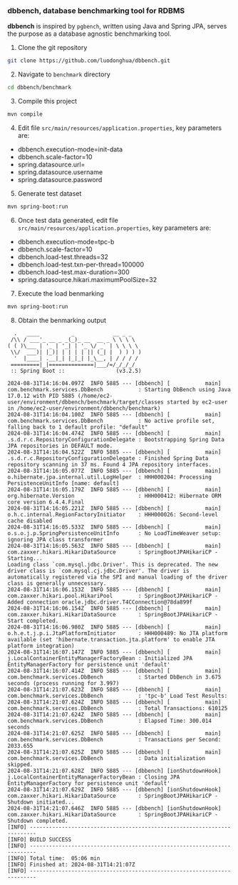 ### **dbbench**, database benchmarking tool for RDBMS

**dbbench** is inspired by `pgbench`, written using Java and Spring JPA, serves the purpose as a database agnostic benchmarking tool.

1. Clone the git repository

```bash
git clone https://github.com/luodonghua/dbbench.git
```

2. Navigate to `benchmark` directory

```bash
cd dbbench/benchmark
```

3. Compile this project

```bash
mvn compile
```

4. Edit file `src/main/resources/application.properties`, key parameters are:
  - dbbench.execution-mode=init-data
  - dbbench.scale-factor=10
  - spring.datasource.url=
  - spring.datasource.username
  - spring.datasource.password

5. Generate test dataset

```bash
mvn spring-boot:run
```

6. Once test data generated, edit file `src/main/resources/application.properties`, key parameters are:

- dbbench.execution-mode=tpc-b
- dbbench.scale-factor=10
- dbbench.load-test.threads=32
- dbbench.load-test.txn-per-thread=100000
- dbbench.load-test.max-duration=300
- spring.datasource.hikari.maximumPoolSize=32

7. Execute the load benmarking

```bash
mvn spring-boot:run
```

8. Obtain the benmarking output

```
  .   ____          _            __ _ _
 /\\ / ___'_ __ _ _(_)_ __  __ _ \ \ \ \
( ( )\___ | '_ | '_| | '_ \/ _` | \ \ \ \
 \\/  ___)| |_)| | | | | || (_| |  ) ) ) )
  '  |____| .__|_| |_|_| |_\__, | / / / /
 =========|_|==============|___/=/_/_/_/
 :: Spring Boot ::                (v3.2.5)

2024-08-31T14:16:04.097Z  INFO 5885 --- [dbbench] [           main] com.benchmark.services.DbBench           : Starting DbBench using Java 17.0.12 with PID 5885 (/home/ec2-user/environment/dbbench/benchmark/target/classes started by ec2-user in /home/ec2-user/environment/dbbench/benchmark)
2024-08-31T14:16:04.100Z  INFO 5885 --- [dbbench] [           main] com.benchmark.services.DbBench           : No active profile set, falling back to 1 default profile: "default"
2024-08-31T14:16:04.474Z  INFO 5885 --- [dbbench] [           main] .s.d.r.c.RepositoryConfigurationDelegate : Bootstrapping Spring Data JPA repositories in DEFAULT mode.
2024-08-31T14:16:04.522Z  INFO 5885 --- [dbbench] [           main] .s.d.r.c.RepositoryConfigurationDelegate : Finished Spring Data repository scanning in 37 ms. Found 4 JPA repository interfaces.
2024-08-31T14:16:05.077Z  INFO 5885 --- [dbbench] [           main] o.hibernate.jpa.internal.util.LogHelper  : HHH000204: Processing PersistenceUnitInfo [name: default]
2024-08-31T14:16:05.179Z  INFO 5885 --- [dbbench] [           main] org.hibernate.Version                    : HHH000412: Hibernate ORM core version 6.4.4.Final
2024-08-31T14:16:05.221Z  INFO 5885 --- [dbbench] [           main] o.h.c.internal.RegionFactoryInitiator    : HHH000026: Second-level cache disabled
2024-08-31T14:16:05.533Z  INFO 5885 --- [dbbench] [           main] o.s.o.j.p.SpringPersistenceUnitInfo      : No LoadTimeWeaver setup: ignoring JPA class transformer
2024-08-31T14:16:05.563Z  INFO 5885 --- [dbbench] [           main] com.zaxxer.hikari.HikariDataSource       : SpringBootJPAHikariCP - Starting...
Loading class `com.mysql.jdbc.Driver'. This is deprecated. The new driver class is `com.mysql.cj.jdbc.Driver'. The driver is automatically registered via the SPI and manual loading of the driver class is generally unnecessary.
2024-08-31T14:16:06.153Z  INFO 5885 --- [dbbench] [           main] com.zaxxer.hikari.pool.HikariPool        : SpringBootJPAHikariCP - Added connection oracle.jdbc.driver.T4CConnection@78da899f
2024-08-31T14:16:06.154Z  INFO 5885 --- [dbbench] [           main] com.zaxxer.hikari.HikariDataSource       : SpringBootJPAHikariCP - Start completed.
2024-08-31T14:16:06.980Z  INFO 5885 --- [dbbench] [           main] o.h.e.t.j.p.i.JtaPlatformInitiator       : HHH000489: No JTA platform available (set 'hibernate.transaction.jta.platform' to enable JTA platform integration)
2024-08-31T14:16:07.147Z  INFO 5885 --- [dbbench] [           main] j.LocalContainerEntityManagerFactoryBean : Initialized JPA EntityManagerFactory for persistence unit 'default'
2024-08-31T14:16:07.414Z  INFO 5885 --- [dbbench] [           main] com.benchmark.services.DbBench           : Started DbBench in 3.675 seconds (process running for 3.997)
2024-08-31T14:21:07.623Z  INFO 5885 --- [dbbench] [           main] com.benchmark.services.DbBench           : 'tpc-b' Load Test Results:
2024-08-31T14:21:07.624Z  INFO 5885 --- [dbbench] [           main] com.benchmark.services.DbBench           : Total Transactions: 610125
2024-08-31T14:21:07.624Z  INFO 5885 --- [dbbench] [           main] com.benchmark.services.DbBench           : Elapsed Time: 300.014 seconds
2024-08-31T14:21:07.625Z  INFO 5885 --- [dbbench] [           main] com.benchmark.services.DbBench           : Transactions per Second: 2033.655
2024-08-31T14:21:07.625Z  INFO 5885 --- [dbbench] [           main] com.benchmark.services.DbBench           : Data initialization skipped.
2024-08-31T14:21:07.628Z  INFO 5885 --- [dbbench] [ionShutdownHook] j.LocalContainerEntityManagerFactoryBean : Closing JPA EntityManagerFactory for persistence unit 'default'
2024-08-31T14:21:07.629Z  INFO 5885 --- [dbbench] [ionShutdownHook] com.zaxxer.hikari.HikariDataSource       : SpringBootJPAHikariCP - Shutdown initiated...
2024-08-31T14:21:07.646Z  INFO 5885 --- [dbbench] [ionShutdownHook] com.zaxxer.hikari.HikariDataSource       : SpringBootJPAHikariCP - Shutdown completed.
[INFO] ------------------------------------------------------------------------
[INFO] BUILD SUCCESS
[INFO] ------------------------------------------------------------------------
[INFO] Total time:  05:06 min
[INFO] Finished at: 2024-08-31T14:21:07Z
[INFO] ------------------------------------------------------------------------
```
